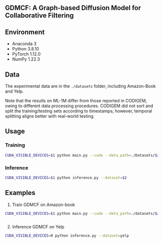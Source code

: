 ## GDMCF: A Graph-based Diffusion Model for Collaborative Filtering

## Environment

- Anaconda 3
- Python 3.8.10
- PyTorch 1.12.0
- NumPy 1.22.3

## Data

The experimental data are in the `./datasets` folder, including Amazon-Book and Yelp. 

Note that the results on ML-1M differ from those reported in CODIGEM, owing to different data processing procedures. CODIGEM did not sort and split the training/testing sets according to timestamps; however, temporal splitting aligns better with real-world testing.

## Usage

### Training

```bash
CUDA_VISIBLE_DEVICES=$1 python main.py --cuda --data_path=./Datasets/$2/ --lr=$3  --weight_decay=$4 --dims=$5 --batch_size=$6 --steps=$7 --out_name $8 --noise_scale $9 --discrete $10 --gcnLayerNum $11

```


### Inference

```bash
CUDA_VISIBLE_DEVICES=$1 python inference.py --dataset=$2 

```

## Examples

1. Train GDMCF on Amazon-book

```bash
CUDA_VISIBLE_DEVICES=$1 python main.py --cuda --data_path=./datasets/$2/ --lr=$3  --weight_decay=$4 --dims=$5 --batch_size=$6 --steps=$7 --out_name $8 --noise_scale $9 --discrete $10 --gcnLayerNum $11



```

2. Inference GDMCF on Yelp
   
```bash
CUDA_VISIBLE_DEVICES=0 python inference.py --dataset=yelp

```


